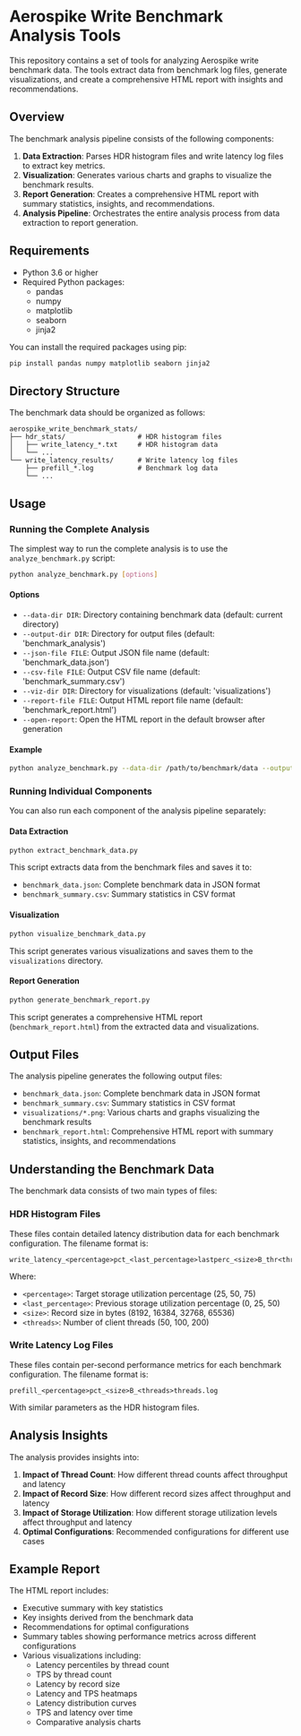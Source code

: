 # Aerospike Write Benchmark Analysis Tools

This repository contains a set of tools for analyzing Aerospike write benchmark data. The tools extract data from benchmark log files, generate visualizations, and create a comprehensive HTML report with insights and recommendations.

## Overview

The benchmark analysis pipeline consists of the following components:

1. **Data Extraction**: Parses HDR histogram files and write latency log files to extract key metrics.
2. **Visualization**: Generates various charts and graphs to visualize the benchmark results.
3. **Report Generation**: Creates a comprehensive HTML report with summary statistics, insights, and recommendations.
4. **Analysis Pipeline**: Orchestrates the entire analysis process from data extraction to report generation.

## Requirements

- Python 3.6 or higher
- Required Python packages:
  - pandas
  - numpy
  - matplotlib
  - seaborn
  - jinja2

You can install the required packages using pip:

```bash
pip install pandas numpy matplotlib seaborn jinja2
```

## Directory Structure

The benchmark data should be organized as follows:

```
aerospike_write_benchmark_stats/
├── hdr_stats/                  # HDR histogram files
│   ├── write_latency_*.txt     # HDR histogram data
│   └── ...
└── write_latency_results/      # Write latency log files
    ├── prefill_*.log           # Benchmark log data
    └── ...
```

## Usage

### Running the Complete Analysis

The simplest way to run the complete analysis is to use the `analyze_benchmark.py` script:

```bash
python analyze_benchmark.py [options]
```

#### Options

- `--data-dir DIR`: Directory containing benchmark data (default: current directory)
- `--output-dir DIR`: Directory for output files (default: 'benchmark_analysis')
- `--json-file FILE`: Output JSON file name (default: 'benchmark_data.json')
- `--csv-file FILE`: Output CSV file name (default: 'benchmark_summary.csv')
- `--viz-dir DIR`: Directory for visualizations (default: 'visualizations')
- `--report-file FILE`: Output HTML report file name (default: 'benchmark_report.html')
- `--open-report`: Open the HTML report in the default browser after generation

#### Example

```bash
python analyze_benchmark.py --data-dir /path/to/benchmark/data --output-dir results --open-report
```

### Running Individual Components

You can also run each component of the analysis pipeline separately:

#### Data Extraction

```bash
python extract_benchmark_data.py
```

This script extracts data from the benchmark files and saves it to:
- `benchmark_data.json`: Complete benchmark data in JSON format
- `benchmark_summary.csv`: Summary statistics in CSV format

#### Visualization

```bash
python visualize_benchmark_data.py
```

This script generates various visualizations and saves them to the `visualizations` directory.

#### Report Generation

```bash
python generate_benchmark_report.py
```

This script generates a comprehensive HTML report (`benchmark_report.html`) from the extracted data and visualizations.

## Output Files

The analysis pipeline generates the following output files:

- `benchmark_data.json`: Complete benchmark data in JSON format
- `benchmark_summary.csv`: Summary statistics in CSV format
- `visualizations/*.png`: Various charts and graphs visualizing the benchmark results
- `benchmark_report.html`: Comprehensive HTML report with summary statistics, insights, and recommendations

## Understanding the Benchmark Data

The benchmark data consists of two main types of files:

### HDR Histogram Files

These files contain detailed latency distribution data for each benchmark configuration. The filename format is:

```
write_latency_<percentage>pct_<last_percentage>lastperc_<size>B_thr<threads>.txt
```

Where:
- `<percentage>`: Target storage utilization percentage (25, 50, 75)
- `<last_percentage>`: Previous storage utilization percentage (0, 25, 50)
- `<size>`: Record size in bytes (8192, 16384, 32768, 65536)
- `<threads>`: Number of client threads (50, 100, 200)

### Write Latency Log Files

These files contain per-second performance metrics for each benchmark configuration. The filename format is:

```
prefill_<percentage>pct_<size>B_<threads>threads.log
```

With similar parameters as the HDR histogram files.

## Analysis Insights

The analysis provides insights into:

1. **Impact of Thread Count**: How different thread counts affect throughput and latency
2. **Impact of Record Size**: How different record sizes affect throughput and latency
3. **Impact of Storage Utilization**: How different storage utilization levels affect throughput and latency
4. **Optimal Configurations**: Recommended configurations for different use cases

## Example Report

The HTML report includes:

- Executive summary with key statistics
- Key insights derived from the benchmark data
- Recommendations for optimal configurations
- Summary tables showing performance metrics across different configurations
- Various visualizations including:
  - Latency percentiles by thread count
  - TPS by thread count
  - Latency by record size
  - Latency and TPS heatmaps
  - Latency distribution curves
  - TPS and latency over time
  - Comparative analysis charts
